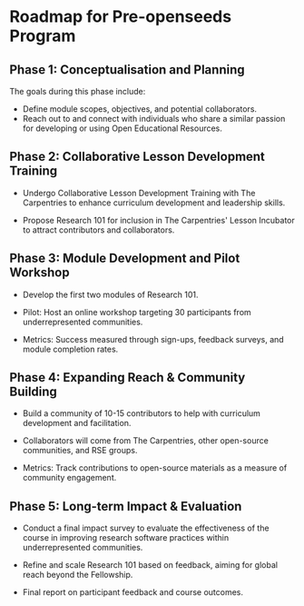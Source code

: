 # Roadmap for Pre-openseeds Program

## Phase 1: Conceptualisation and Planning
The goals during this phase include:
- Define module scopes, objectives, and potential collaborators.
- Reach out to and connect with individuals who share a similar passion for developing or using Open Educational Resources.

## Phase 2: Collaborative Lesson Development Training
- Undergo Collaborative Lesson Development Training with The Carpentries to enhance curriculum development and leadership skills.

- Propose Research 101 for inclusion in The Carpentries' Lesson Incubator to attract contributors and collaborators.

## Phase 3: Module Development and Pilot Workshop
- Develop the first two modules of Research 101.

- Pilot: Host an online workshop targeting 30 participants from underrepresented communities.

- Metrics: Success measured through sign-ups, feedback surveys, and module completion rates.

## Phase 4: Expanding Reach & Community Building
- Build a community of 10-15 contributors to help with curriculum development and facilitation.

- Collaborators will come from The Carpentries, other open-source communities, and RSE groups.

- Metrics: Track contributions to open-source materials as a measure of community engagement.

## Phase 5: Long-term Impact & Evaluation
- Conduct a final impact survey to evaluate the effectiveness of the course in improving research software practices within underrepresented communities.

- Refine and scale Research 101 based on feedback, aiming for global reach beyond the Fellowship.

- Final report on participant feedback and course outcomes.
